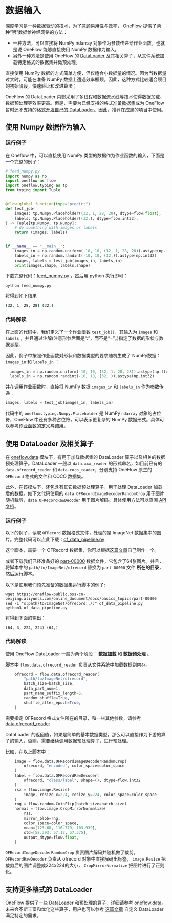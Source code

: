 # 数据输入
深度学习是一种数据驱动的技术，为了兼顾易用性与效率， OneFlow 提供了两种“喂”数据给神经网络的方法：

- 一种方法，可以直接将 NumPy ndarray 对象作为参数传递给作业函数。也就是说 OneFlow 能够直接使用 NumPy 数据作为输入。
- 另外一种方法是使用 OneFlow 的 [DataLoader](https://oneflow.readthedocs.io/en/master/data.html) 及其相关算子，从文件系统加载特定格式的数据集并做预处理。


直接使用 NumPy 数据的方式简单方便，但仅适合小数据量的情况。因为当数据量过大时，可能在准备 NumPy 数据上遭遇效率瓶颈。因此，这种方式比较适合项目的初始阶段，快速验证和改进算法；

OneFlow 的 DataLoader 内部采用了多线程和数据流水线等技术使得数据加载、数据预处理等效率更高。但是，需要为已经支持的格式[准备数据集](../extended_topics/how_to_make_ofdataset.md)或为 OneFlow 暂时还不支持的格式[开发自己的 DataLoader](../extended_topics/implement_data_loader.md)。因此，推荐在成熟的项目中使用。


## 使用 Numpy 数据作为输入
### 运行例子

在 Oneflow 中，可以直接使用 NumPy 类型的数据作为作业函数的输入，下面是一个完整的例子：

```python
# feed_numpy.py
import numpy as np
import oneflow as flow
import oneflow.typing as tp
from typing import Tuple


@flow.global_function(type="predict")
def test_job(
    images: tp.Numpy.Placeholder((32, 1, 28, 28), dtype=flow.float),
    labels: tp.Numpy.Placeholder((32,), dtype=flow.int32),
) -> Tuple[tp.Numpy, tp.Numpy]:
    # do something with images or labels
    return (images, labels)


if __name__ == "__main__":
    images_in = np.random.uniform(-10, 10, (32, 1, 28, 28)).astype(np.float32)
    labels_in = np.random.randint(-10, 10, (32,)).astype(np.int32)
    images, labels = test_job(images_in, labels_in)
    print(images.shape, labels.shape)
```

下载完整代码：[feed_numpy.py](../code/basics_topics/feed_numpy.py) ，然后用 python 执行即可：

```bash
python feed_numpy.py
```
将得到如下结果
```bash
(32, 1, 28, 28) (32,)
```



### 代码解读
在上面的代码中，我们定义了一个作业函数 `test_job()`，其输入为 `images` 和 `labels` ，并且通过注解(注意形参后面是“:”，而不是“=”。)指定了数据的形状与数据类型。

因此，例子中按照作业函数对形状和数据类型的要求随机生成了 NumPy数据：`images_in` 和 `labels_in` ：
```python
  images_in = np.random.uniform(-10, 10, (32, 1, 28, 28)).astype(np.float32)
  labels_in = np.random.randint(-10, 10, (32, )).astype(np.int32)
```

并在调用作业函数时，直接将 NumPy 数据 `images_in` 和 `labels_in` 作为参数传递：
```python
images, labels = test_job(images_in, labels_in)
```

代码中的 `oneflow.typing.Numpy.Placeholder` 是 NumPy `ndarray` 对象的占位符，OneFlow 中还有多种占位符，可以表示更复杂的 NumPy 数据形式。具体可以参考[作业函数的定义与调用](../extended_topics/job_function_define_call.md)。

## 使用 DataLoader 及相关算子
在 [oneflow.data](https://oneflow.readthedocs.io/en/master/data.html) 模块下，有用于加载数据集的 DataLoader 算子以及相关的数据预处理算子。DataLoader 一般以 `data.xxx_reader` 的形式命名，如目前已有的 `data.ofrecord_reader` 和 `data.coco_reader`，分别支持 OneFlow 原生的 `OFRecord` 格式的文件和 COCO 数据集。

此外，在该模块下，还包含有其它数据预处理算子，用于处理 DataLoader 加载后的数据。如下文代码使用的 `data.OFRecordImageDecoderRandomCrop` 用于图片随机裁剪，`data.OFRecordRawDecoder` 用于图片解码。具体使用方法可以查阅 [API 文档](https://oneflow.readthedocs.io/en/master/index.html)。

### 运行例子
以下的例子，读取 `OFRecord` 数据格式文件，处理的是 ImageNet 数据集中的图片。完整代码可以点此下载：[of_data_pipeline.py](../code/basics_topics/of_data_pipeline.py)

这个脚本，需要一个 OFRecord 数据集，你可以根据[这篇文章](../extended_topics/how_to_make_ofdataset.md)自己制作一个。

或者下载我们已经准备好的 [part-00000](https://oneflow-public.oss-cn-beijing.aliyuncs.com/online_document/docs/basics_topics/part-00000) 数据文件，它包含了64张图片。并且，将脚本中的 `path/to/ImageNet/ofrecord` 替换为 `part-00000` 文件 **所在的目录**，然后运行脚本。

以下是使用我们预先准备的数据集运行脚本的例子:

```
wget https://oneflow-public.oss-cn-beijing.aliyuncs.com/online_document/docs/basics_topics/part-00000
sed -i "s:path/to/ImageNet/ofrecord:./:" of_data_pipeline.py
python3 of_data_pipeline.py
```

将得到下面的输出：
```
(64, 3, 224, 224) (64,)
```
### 代码解读
使用 OneFlow DataLoader 一般为两个阶段： **数据加载** 和 **数据预处理** 。

脚本中 `flow.data.ofrecord_reader` 负责从文件系统中加载数据到内存。
```python
    ofrecord = flow.data.ofrecord_reader(
        "path/to/ImageNet/ofrecord",
        batch_size=batch_size,
        data_part_num=1,
        part_name_suffix_length=5,
        random_shuffle=True,
        shuffle_after_epoch=True,
    )
```

需要指定 OFRecord 格式文件所在的目录，和一些其他参数，请参考 [data.ofrecord_reader](https://oneflow.readthedocs.io/en/master/data.html#oneflow.data.ofrecord_reader)

DataLoader 的返回值，如果是简单的基本数据类型，那么可以直接作为下游的算子的输入，否则，需要继续调用数据预处理算子，进行预处理。

比如，在以上脚本中：
```python
    image = flow.data.OFRecordImageDecoderRandomCrop(
        ofrecord, "encoded", color_space=color_space
    )
    label = flow.data.OFRecordRawDecoder(
        ofrecord, "class/label", shape=(), dtype=flow.int32
    )
    rsz = flow.image.Resize(
        image, resize_x=224, resize_y=224, color_space=color_space
    )
    rng = flow.random.CoinFlip(batch_size=batch_size)
    normal = flow.image.CropMirrorNormalize(
        rsz,
        mirror_blob=rng,
        color_space=color_space,
        mean=[123.68, 116.779, 103.939],
        std=[58.393, 57.12, 57.375],
        output_dtype=flow.float,
    )
```

`OFRecordImageDecoderRandomCrop` 负责图片解码并随机做了裁剪，`OFRecordRawDecoder` 负责从 ofrecord 对象中直接解码出标签， `image.Resize` 把裁剪后的图片调整成224x224的大小， `CropMirrorNormalize` 把图片进行了正则化。

## 支持更多格式的 DataLoader
OneFlow 提供了一些 DataLoader 和预处理的算子，详细请参考 [oneflow.data](https://oneflow.readthedocs.io/en/master/data.html)。未来会不断丰富和优化这些算子，用户也可以参考 [这篇文章](../extended_topics/implement_data_loader.md) 自定义 DataLoader 满足特定的需求。
